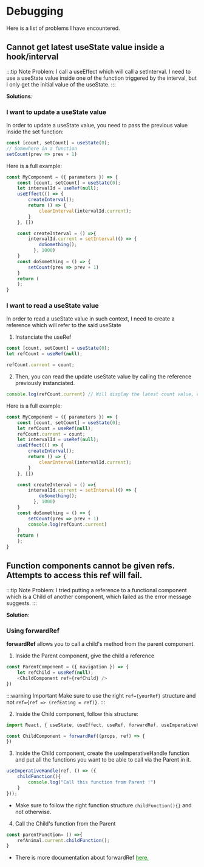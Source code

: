 # Debugging

Here is a list of problems I have encountered.

## Cannot get latest useState value inside a hook/interval

:::tip Note
Problem: I call a useEffect which will call a setInterval.
I need to use a useState value inside one of the function triggered by the interval, but I only get the initial value of the useState.
:::

**Solutions**:

### I want to update a useState value

In order to update a useState value, you need to pass the previous value inside the set function:

```js
const [count, setCount] = useState(0);
// Somewhere in a function
setCount(prev => prev + 1)
```

Here is a full example:

```js
const MyComponent = ({ parameters }) => {
    const [count, setCount] = useState(0);
    let intervalId = useRef(null);
    useEffect(() => {
        createInterval();
        return () => {
            clearInterval(intervalId.current);
        }
    }, [])

    const createInterval = () =>{
        intervalId.current = setInterval(() => {
            doSomething();
          }, 1000)
    }
    const doSomething = () => {
        setCount(prev => prev + 1)
    }
	return (
	);
}
```

### I want to read a useState value

In order to read a useState value in such context, I need to create a reference which will refer to the said useState

1. Instanciate the useRef

```js
const [count, setCount] = useState(0);
let refCount = useRef(null);

refCount.current = count;
```

2. Then, you can read the update useState value by calling the reference previously instanciated.

```js
console.log(refCount.current) // Will display the latest count value, even inside a hook.
```

Here is a full example:

```js
const MyComponent = ({ parameters }) => {
    const [count, setCount] = useState(0);
    let refCount = useRef(null);
    refCount.current = count;
    let intervalId = useRef(null);
    useEffect(() => {
        createInterval();
        return () => {
            clearInterval(intervalId.current);
        }
    }, [])

    const createInterval = () =>{
        intervalId.current = setInterval(() => {
            doSomething();
          }, 1000)
    }
    const doSomething = () => {
        setCount(prev => prev + 1)
        console.log(refCount.current)
    }
	return (
	);
}
```

## Function components cannot be given refs. Attempts to access this ref will fail.

:::tip Note
Problem: I tried putting a reference to a functional component which is a Child of another component, which failed as the error message suggests.
:::

**Solution**:

### Using forwardRef 

**forwardRef** allows you to call a child's method from the parent component.

1. Inside the Parent component, give the child a reference

```js
const ParentComponent = ({ navigation }) => {
    let refChild = useRef(null);
    <ChildComponent ref={refChild} />
})
```

:::warning Important
Make sure to use the right ``ref={yourRef}`` structure and not ``ref={ref => (refEating = ref)}``.
:::

2. Inside the Child component, follow this structure:

```js
import React, { useState, useEffect, useRef, forwardRef, useImperativeHandle } from 'react';

const ChildComponent = forwardRef((props, ref) => {
})
```

3. Inside the Child component, create the useImperativeHandle function and put all the functions you want to be able to call via the Parent in it.

```js
useImperativeHandle(ref, () => ({
    childFunction(){
        console.log("Call this function from Parent !")
    }
}));
```

* Make sure to follow the right function structure ``childFunction(){}`` and not otherwise.

4. Call the Child's function from the Parent

```js
const parentFunction= () =>{
    refAnimal.current.childFunction();
}
```

* There is more documentation about forwardRef <a href="https://fr.reactjs.org/docs/forwarding-refs.html" style="color:green" >here.</a>